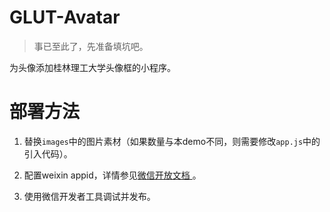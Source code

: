 # GLUT-Avatar

> 事已至此了，先准备填坑吧。

为头像添加桂林理工大学头像框的小程序。

# 部署方法

1. 替换`images`中的图片素材（如果数量与本demo不同，则需要修改`app.js`中的引入代码）。

2. 配置weixin appid，详情参见[微信开放文档 ](https://developers.weixin.qq.com/miniprogram/dev/framework/)。

3. 使用微信开发者工具调试并发布。
